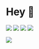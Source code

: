 # Hey :pray:

[![](https://img.shields.io/github/followers/vanshg395?style=social)](https://github.com/login?return_to=%2Fvanshg395)
[![](https://img.shields.io/badge/LinkedIn-vanshg395-0e76a8)](https://www.linkedin.com/in/vanshg395/)
[![](https://img.shields.io/badge/Instagram-onesh.goel-3f729b)](https://www.instagram.com/onesh.goel/)
[![](https://img.shields.io/badge/GMail-vanshg395%40gmail.com-red)](mailto:vanshg395@gmail.com)

![](https://i.ibb.co/rvf1qtm/carbon.png)
